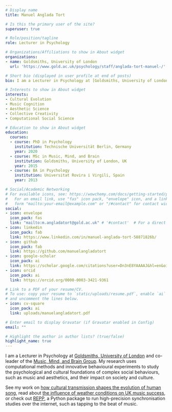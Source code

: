```yaml
---
# Display name
title: Manuel Anglada Tort

# Is this the primary user of the site?
superuser: true

# Role/position/tagline
role: Lecturer in Psychology

# Organizations/Affiliations to show in About widget
organizations:
- name: Goldsmiths, University of London
  url: 'https://www.gold.ac.uk/psychology/staff/anglada-tort-manuel-/'

# Short bio (displayed in user profile at end of posts)
bio: I am a Lecturer in Psychology at [Goldsmiths, University of London](https://www.gold.ac.uk/psychology/staff/anglada-tort-manuel-/) and co-leader of the [Music, Mind, and Brain Group](https://www.musicmindbrain.com/). My research uses computational methods and innovative behavioural experiments to study the psychological and cultural foundations of complex social behaviours, such as music and aesthetics, and their impact on society and culture.

# Interests to show in About widget
interests:
- Cultural Evolution
- Music Cognition
- Aesthetic Science
- Collective Creativity
- Computational Social Science

# Education to show in About widget
education:
  courses:
  - course: PhD in Psychology
    institution: Technische Universität Berlin, Germany
    year: 2020
  - course: MSc in Music, Mind, and Brain
    institution: Goldsmiths, University of London, UK
    year: 2015
  - course: BA in Psychology
    institution: Universitat Rovira i Virgili, Spain
    year: 2013

# Social/Academic Networking
# For available icons, see: https://wowchemy.com/docs/getting-started/page-builder/#icons
#   For an email link, use "fas" icon pack, "envelope" icon, and a link in the
#   form "mailto:your-email@example.com" or "/#contact" for contact widget.
social:
- icon: envelope
  icon_pack: fas
  link: "mailto:m.angladatort@gold.ac.uk" # '#contact'  # For a direct email link, use "mailto:test@example.org".
- icon: linkedin
  icon_pack: fab
  link: https://www.linkedin.com/in/manuel-anglada-tort-58871826b/
- icon: github
  icon_pack: fab
  link: https://github.com/manuelangladatort
- icon: google-scholar
  icon_pack: ai
  link: https://scholar.google.com/citations?user=Dn3nE8YAAAAJ&hl=en&oi=ao
- icon: orcid
  icon_pack: ai
  link: https://orcid.org/0000-0003-3421-9361

# Link to a PDF of your resume/CV.
# To use: copy your resume to `static/uploads/resume.pdf`, enable `ai` icons in `params.toml`, 
# and uncomment the lines below.
- icon: cv-square
  icon_pack: ai
  link: uploads/manuelangladatort.pdf

# Enter email to display Gravatar (if Gravatar enabled in Config)
email: ""

# Highlight the author in author lists? (true/false)
highlight_name: true
---
```


I am a Lecturer in Psychology at [Goldsmiths, University of London](https://www.gold.ac.uk/psychology/staff/anglada-tort-manuel-/) and co-leader of the [Music, Mind, and Brain Group](https://www.musicmindbrain.com/). My research uses computational methods and innovative behavioural experiments to study the psychological and cultural foundations of complex social behaviours, such as music and aesthetics, and their impact on society and culture.

See my work on [how cultural transmission shapes the evolution of human song](https://www.sciencedirect.com/science/article/pii/S0960982223002439), read about [the influence of weather conditions on UK music success](https://royalsocietypublishing.org/doi/10.1098/rsos.221443), or check out [REPP](https://link.springer.com/article/10.3758/s13428-021-01722-2), a Python package to run high-precision synchronisation studies over the internet, such as  tapping to the beat of music.